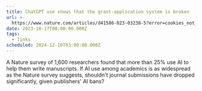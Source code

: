 ```yaml
---
title: ChatGPT use shows that the grant-application system is broken
url: >-
  https://www.nature.com/articles/d41586-023-03238-5?error=cookies_not_supported&code=50e580be-58a8-462e-a55d-cacca4fc2169
date: 2023-10-17T00:00:00.000Z
tags:
  - links
scheduled: 2024-12-10T03:00:00.000Z
---
```


A Nature survey of 1,600 researchers found that more than 25% use AI to help them write manuscripts. If AI use among academics is as widespread as the Nature survey suggests, shouldn't journal submissions have dropped significantly, given publishers' AI bans?
